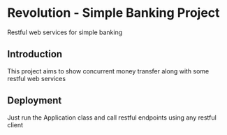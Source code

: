 # Revolution - Simple Banking Project

Restful web services for simple banking

## Introduction

This project aims to show concurrent money transfer along with some restful web services

## Deployment

Just run the Application class and call restful endpoints using any restful client